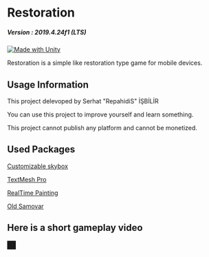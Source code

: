 # Restoration
##### Version : 2019.4.24f1 (LTS)
[![Made with Unity](https://img.shields.io/badge/Made%20with-Unity-57b9d3.svg?style=for-the-badge&logo=unity)](https://unity3d.com)

Restoration is a simple like restoration type game for mobile devices.

## Usage Information

This project delevoped by Serhat "RepahidiS" İŞBİLİR

You can use this project to improve yourself and learn something.

This project cannot publish any platform and cannot be monetized.

## Used Packages

[Customizable skybox](https://assetstore.unity.com/packages/2d/textures-materials/sky/customizable-skybox-174576)

[TextMesh Pro](https://learn.unity.com/tutorial/working-with-textmesh-pro/)

[RealTime Painting](https://assetstore.unity.com/packages/templates/tutorials/realtime-painting-33506)

[Old Samovar](https://assetstore.unity.com/packages/3d/props/electronics/old-samovar-59782)

## Here is a short gameplay video

<a href="http://www.youtube.com/watch?feature=player_embedded&v=rhz2nS7EH4Q
" target="_blank"><img src="http://img.youtube.com/vi/rhz2nS7EH4Q/0.jpg" 
alt="" border="10" /></a>
